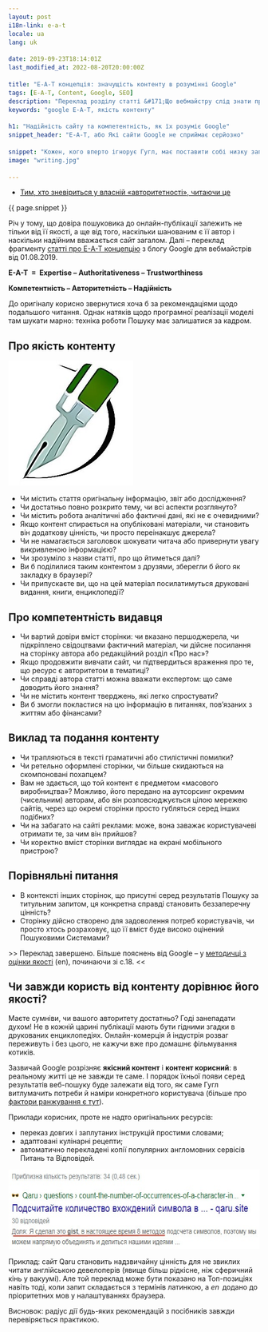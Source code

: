 ```yaml
---
layout: post
i18n-link: e-a-t
locale: ua
lang: uk

date: 2019-09-23T18:14:01Z
last_modified_at: 2022-08-20T20:00:00Z

title: "E-A-T концепція: значущість контенту в розумінні Google"
tags: [E-A-T, Content, Google, SEO]
description: "Переклад розділу статті &#171;Що вебмайстру слід знати про ключові оновлення Google&#187; з webmasters.googleblog.com (1 серп 2019). Не підрядний, з коментарями."
keywords: "google E-A-T, якість контенту"

h1: "Надійність сайту та компетентність, як їх розуміє Google"
snippet_header: "E-A-T, або Які сайти Google не сприймає серйозно"

snippet: "Кожен, кого вперто ігнорує Гугл, має поставити собі низку запитань. Відповідати бажано відверто, ще й поперед&#173;ньо поціка&#173;витися, на якому тлі пошуковик має розгле&#173;діти й виокремити конкретну сторінку."
image: "writing.jpg"

---
```

<ul class="toc txt-right">
  <li><a href="{{ site.url }}{{ page.url }}#fin">Тим, хто зневіриться у власній &#171;авторитетності&#187;, читаючи&nbsp;це</a></li>
</ul>
<div>
<p> {{ page.snippet }}</p>
<p>
  Річ у тому, що довіра пошуковика до онлайн-публікації залежить не тільки від її якості, а ще від того, наскільки шанованим є її автор і наскільки надійним вважається сайт загалом. Далі – переклад фрагменту <a href="https://webmasters.googleblog.com/2019/08/core-updates.html" rel="noopener">статті про E-A-T концепцію</a> з блогу Google для вебмайстрів  від 01.08.2019.</p>
<p class="txt-center"><strong>E-A-T &nbsp;=&nbsp; Expertise – Authoritativeness – Trustworthiness</strong></p>
<p class="txt-center"><strong>Компетентність – Авторитетність – Надійність</strong></p>
<p>До оригіналу корисно звернутися хоча б за рекомендаціями щодо подальшого читання. Однак натяків щодо програмної реалізації моделі там шукати марно: техніка роботи Пошуку має залишатися за кадром.</p>
</div>
<h2>Про якість контенту</h2>
<p><img class="fullscreen-right" src="/images/posts/writing.jpg" alt="Текстовий контент" width="250" height="250"></p>
<ul>
  <li>Чи містить стаття <span class="under">оригінальну інформа&#173;цію</span>, звіт або дослідження?</li>
  <li>Чи достатньо <span class="under"> повно розкрито тему, </span>чи всі аспекти розглянуто?</li>
  <li>Чи містить робота аналітичні або фактичні дані,<span class="under"> які не є очевидними?</span></li>
  <li>Якщо контент спирається на опубліко&#173;вані матеріали, чи становить він<span class="under"> додаткову цінність, </span>чи просто переінакшує джерела?</li>
  <li>Чи не намагається заголовок шокувати читача або привернути увагу викривленою інформацією?
  </li>
  <li>Чи зрозуміло з назви статті, про що йтиметься далі?</li>
  <li>Ви б поділилися таким контентом з друзями, зберегли б його як закладку в браузері?</li>
  <li>Чи припускаєте ви, що на цей матеріал посилатимуться друковані видання, книги, енциклопедії?</li>
</ul>
<h2>Про компетентність видавця</h2>
<ul>
  <li><span class="under">Чи вартий довіри вміст сторінки</span>: чи вказано першоджерела, чи підкріплено свідоцтвами фактичний матеріал, чи дійсне посилання на сторінку автора або редакційний розділ «Про нас»?</li>
  <li>Якщо продовжити вивчати сайт, чи підтвердиться враження про те, <span class="under">що ресурс є авторитетом</span> в тематиці?</li>
  <li>Чи справді автора статті<span class="under"> можна вважати експертом</span>: що саме доводить його знання?</li>
  <li>Чи не містить контент тверджень, які легко спростувати?</li>
  <li>Ви б змогли покластися на цю інформацію в питаннях, пов’язаних з життям або фінансами?</li>
</ul>
<h2>Виклад та подання контенту</h2>
<ul>
  <li>Чи трапляються в тексті граматичні або стилістичні помилки?</li>
  <li>Чи ретельно оформлені сторінки, чи більше скидаються на скомпоновані похапцем?</li>
  <li>Вам не здається, що той контент є предметом «масового виробництва»? Можливо, його передано на аутсорсинг окремим (чисельним) авторам, або він розповсюджується цілою мережею сайтів, через що окремі сторінки просто губляться серед інших подібних?</li>
  <li>Чи на забагато на сайті реклами: може, вона заважає користувачеві отримати те, за чим він прийшов?</li>
  <li>Чи коректно вміст сторінки виглядає <span class="under">на екрані мобільного пристрою</span>?</li>
</ul>
<h2>Порівняльні питання</h2>
<ul>
  <li>В контексті інших сторінок, що присутні серед результатів Пошуку за титульним запитом, ця конкретна справді становить беззаперечну цінність?</li>
  <li>Сторінку дійсно створено для задоволення потреб користувачів, чи просто хтось розраховує, що її вміст буде високо оцінений Пошуковими Системами?</li>
</ul>
<p>&gt;&gt; Переклад завершено. Більше пояснень від Google – у <a href="https://static.googleusercontent.com/media/guidelines.raterhub.com/en//searchqualityevaluatorguidelines.pdf" rel="noopener" target="_blank">методичці з оцінки якості</a>&nbsp;(en), починаючи зі с.18. &lt;&lt;</p>
<h2 id="fin">Чи завжди користь від контенту дорівнює його якості?</h2>
<p>Маєте сумніви, чи вашого авторитету достатньо? Годі занепадати духом! Не в кожній царині публікації мають бути гідними згадки в друкованих енциклопедіях. Онлайн-комерція й індустрія розваг переживуть і без цього, не кажучи вже про домашнє фільмування котиків.</p>
<p>Зазвичай Google розрізняє <b>якісний
контент</b> і <b>контент корисний</b>: в реальному житті це не завжди те саме. І порядок їхньої появи серед результатів веб-пошуку буде залежати від того, як саме Гугл витлумачить потреби й наміри конкретного користувача (більше про <a href="{{site.url}}/yak-pratsiuiut-alhorytmy-google">фактори ранжування є тут</a>).</p>
<p>Приклади корисних, проте не надто оригінальних ресурсів:</p>
<ul>
  <li>переказ довгих і заплутаних інструкцій простими словами;</li>
  <li>адаптовані кулінарні рецепти;</li>
  <li>автоматично перекладені копії популярних англомовних сервісів Питань та Відповідей.</li>
</ul>
<p class="txt-center">
<img loading="lazy"  src="/images/posts/qaru-first-position-ua.jpg" alt="Сніпет автоматично перекладеної сторінки" width="588" height="159"></p>
<p><span class="u">Приклад</span>: сайт Qaru становить надзвичайну цінність для не звиклих читати англійською девелоперів (явище більш рідкісне, ніж сферичний кінь у вакуумі). Але той переклад може бути показано на Топ-позиціях навіть тоді, коли запит складається з термінів латинкою, а <i>en</i>&thinsp; додано до пріоритетних мов у налаштуваннях браузера.</p>
<p>Висновок: радіус дії будь-яких рекомендацій з посібників завжди перевіряється практикою.</p>
